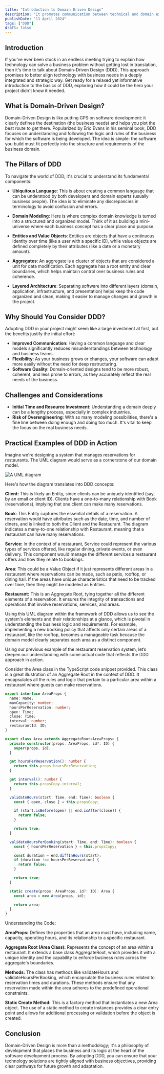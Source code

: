 ```yaml
---
title: "Introduction to Domain Driven Design"
description: "It promotes communication between technical and domain experts to create clear and effective domain models."
publishDate: "11 April 2024"
tags: ["DDD"]
draft: false
---
```


## Introduction

If you've ever been stuck in an endless meeting trying to explain how technology can solve a business problem without getting lost in translation, then it's time to talk about Domain-Driven Design (DDD). This approach promises to better align technology with business needs in a deeply integrated and strategic way. Get ready for a relaxed yet informative introduction to the basics of DDD, exploring how it could be the hero your project didn't know it needed.

## What is Domain-Driven Design?

Domain-Driven Design is like putting GPS on software development: it clearly defines the destination (the business needs) and helps you plot the best route to get there. Popularized by Eric Evans in his seminal book, DDD focuses on understanding and following the logic and rules of the business for which the software is being developed. The idea is simple: the software you build must fit perfectly into the structure and requirements of the business domain.

## The Pillars of DDD

To navigate the world of DDD, it's crucial to understand its fundamental components:

* **Ubiquitous Language**: This is about creating a common language that can be understood by both developers and domain experts (usually business people). The idea is to eliminate any discrepancies in terminology to avoid confusion and errors.
    
* **Domain Modeling**: Here is where complex domain knowledge is turned into a structured and organized model. Think of it as building a mini-universe where each business concept has a clear place and purpose.
    
* **Entities and Value Objects**: Entities are objects that have a continuous identity over time (like a user with a specific ID), while value objects are defined completely by their attributes (like a date or a monetary amount).
    
* **Aggregates**: An aggregate is a cluster of objects that are considered a unit for data modification. Each aggregate has a root entity and clear boundaries, which helps maintain control over business rules and coherence.
    
* **Layered Architecture**: Separating software into different layers (domain, application, infrastructure, and presentation) helps keep the code organized and clean, making it easier to manage changes and growth in the project.
    

## Why Should You Consider DDD?

Adopting DDD in your project might seem like a large investment at first, but the benefits justify the initial effort:

* **Improved Communication**: Having a common language and clear models significantly reduces misunderstandings between technology and business teams.
* **Flexibility**: As your business grows or changes, your software can adapt more easily without the need for deep restructuring.
* **Software Quality**: Domain-oriented designs tend to be more robust, coherent, and less prone to errors, as they accurately reflect the real needs of the business.

## Challenges and Considerations

* **Initial Time and Resource Investment**: Understanding a domain deeply can be a lengthy process, especially in complex industries.
* **Risk of Overengineering**: With so many modeling possibilities, there's a fine line between doing enough and doing too much. It's vital to keep the focus on the real business needs.

## Practical Examples of DDD in Action

Imagine we're designing a system that manages reservations for restaurants. The UML diagram would serve as a cornerstone of our domain model.

![A UML diagram](@/assets/tempus-UML.png)

Here's how the diagram translates into DDD concepts:

**Client:** This is likely an Entity, since clients can be uniquely identified (say, by an email or client ID). Clients have a one-to-many relationship with Book (reservations), implying that one client can make many reservations.

**Book**: This Entity captures the essential details of a reservation. A reservation would have attributes such as the date, time, and number of diners, and is linked to both the Client and the Restaurant. The diagram indicates a many-to-one relationship with Restaurant, meaning that a restaurant can have many reservations.

**Service:** In the context of a restaurant, Service could represent the various types of services offered, like regular dining, private events, or even delivery. This component would manage the different services a restaurant offers and how they relate to bookings.

**Area:** This could be a Value Object if it just represents different areas in a restaurant where reservations can be made, such as patio, rooftop, or dining hall. If the areas have unique characteristics that need to be tracked over time, then they might be modeled as Entities.

**Restaurant:** This is an Aggregate Root, tying together all the different elements of a reservation. It ensures the integrity of transactions and operations that involve reservations, services, and areas.

Using this UML diagram within the framework of DDD allows us to see the system's elements and their relationships at a glance, which is pivotal in understanding the business logic and requirements. For example, implementing a new booking policy that affects only certain areas of a restaurant, like the rooftop, becomes a manageable task because the domain model clearly separates each area as a distinct component.


Using our previous example of the restaurant reservation system, let’s deepen our understanding with some actual code that reflects the DDD approach in action.

Consider the Area class in the TypeScript code snippet provided. This class is a great illustration of an Aggregate Root in the context of DDD. It encapsulates all the rules and logic that pertain to a particular area within a restaurant where guests can make reservations.

```ts title="Area.entity.ts"
export interface AreaProps {
  name: Name;
  maxCapacity: number;
  hoursPerReservation: number;
  open: Time;
  close: Time;
  interval: number;
  restaurantId: ID;
}

export class Area extends AggregateRoot<AreaProps> {
  private constructor(props: AreaProps, id?: ID) {
    super(props, id);
  }

  get hoursPerReservation(): number {
    return this.props.hoursPerReservation;
  }

  get interval(): number {
    return this.propsCopy.interval;
  }

  validateHours(start: Time, end: Time): boolean {
    const { open, close } = this.propsCopy;

    if (start.isBefore(open) || end.isAfter(close)) {
      return false;
    }

    return true;
  }

  validateHoursPerBooking(start: Time, end: Time): boolean {
    const { hoursPerReservation } = this.propsCopy;

    const duration = end.diffInHours(start);
    if (duration !== hoursPerReservation) {
      return false;
    }

    return true;
  }

  static create(props: AreaProps, id?: ID): Area {
    const area = new Area(props, id);

    return area;
  }
}

```

Understanding the Code:

**AreaProps:** Defines the properties that an area must have, including name, capacity, operating hours, and its relationship to a specific restaurant.

**Aggregate Root (Area Class):** Represents the concept of an area within a restaurant. It extends a base class AggregateRoot, which provides it with a unique identity and the capability to enforce business rules across the aggregate's boundaries.

**Methods:** The class has methods like validateHours and validateHoursPerBooking, which encapsulate the business rules related to reservation times and durations. These methods ensure that any reservation made within the area adheres to the predefined operational constraints.

**Static Create Method:** This is a factory method that instantiates a new Area object. The use of a static method to create instances provides a clear entry point and allows for additional processing or validation before the object is created.

## Conclusion

Domain-Driven Design is more than a methodology; it's a philosophy of development that places the business and its logic at the heart of the software development process. By adopting DDD, you can ensure that your technology solutions are tightly aligned with business objectives, providing clear pathways for future growth and adaptation.